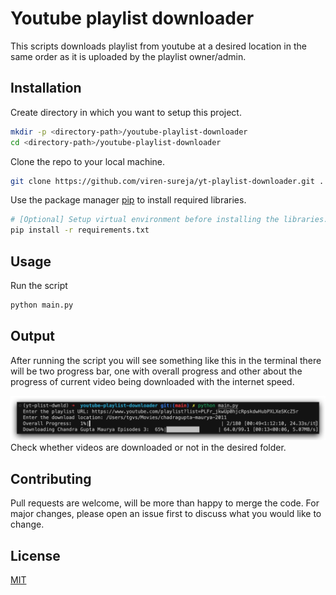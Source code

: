 # Youtube playlist downloader

This scripts downloads playlist from youtube at a desired location in the same order as it is uploaded by the playlist owner/admin.

## Installation

Create directory in which you want to setup this project.

```bash
mkdir -p <directory-path>/youtube-playlist-downloader
cd <directory-path>/youtube-playlist-downloader
```

Clone the repo to your local machine.

```bash
git clone https://github.com/viren-sureja/yt-playlist-downloader.git .
```

Use the package manager [pip](https://pip.pypa.io/en/stable/) to install required libraries.

```bash
# [Optional] Setup virtual environment before installing the libraries.
pip install -r requirements.txt
```

## Usage

Run the script

```bash
python main.py
```

## Output

After running the script you will see something like this in the terminal
there will be two progress bar, one with overall progress and other about the progress of current video being downloaded with the internet speed.

![Image](./data/2023-06-14_17-11-48.jpg)
Check whether videos are downloaded or not in the desired folder.

## Contributing

Pull requests are welcome, will be more than happy to merge the code. For major changes, please open an issue first
to discuss what you would like to change.

## License

[MIT](https://choosealicense.com/licenses/mit/)
